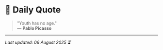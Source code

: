 # 📜 Daily Quote

> "Youth has no age."  
> — **Pablo Picasso**

---

_Last updated: 06 August 2025 ⏳_
